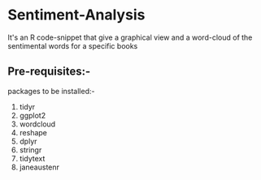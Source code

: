 # Sentiment-Analysis

It's an R code-snippet that give a graphical view and a word-cloud of the sentimental words for a specific books

## Pre-requisites:-
packages to be installed:-
1. tidyr
2. ggplot2
3. wordcloud
4. reshape
5. dplyr
6. stringr
7. tidytext
8. janeaustenr
